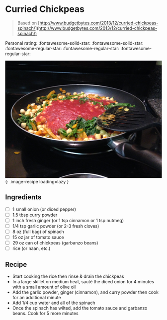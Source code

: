 <!-- Do not modify sections with "AUTO-*". They are updated by make.py -->

# Curried Chickpeas

> Based on [http://www.budgetbytes.com/2013/12/curried-chickpeas-spinach/](http://www.budgetbytes.com/2013/12/curried-chickpeas-spinach/)

<!-- rating=2; (User can specify rating on scale of 1-5) -->
<!-- AUTO-UserRating -->
Personal rating: :fontawesome-solid-star: :fontawesome-solid-star: :fontawesome-regular-star: :fontawesome-regular-star: :fontawesome-regular-star:
<!-- /AUTO-UserRating -->

<!-- AUTO-Image -->
![curried_chickpeas.jpg](./curried_chickpeas.jpg){: .image-recipe loading=lazy }
<!-- /AUTO-Image -->

## Ingredients

* [ ] 1 small onion (or diced pepper)
* [ ] 1.5 tbsp curry powder
* [ ] 1 inch fresh ginger (or 1 tsp cinnamon or 1 tsp nutmeg)
* [ ] 1/4 tsp garlic powder (or 2-3 fresh cloves)
* [ ] 8 oz (full bag) of spinach
* [ ] 15 oz jar of tomato sauce
* [ ] 29 oz can of chickpeas (garbanzo beans)
* [ ] rice (or naan, etc.)

## Recipe

* Start cooking the rice then rinse & drain the chickpeas
* In a large skillet on medium heat, sauté the diced onion for 4 minutes with a small amount of olive oil
* Add the garlic powder, ginger (cinnamon), and curry powder then cook for an additional minute
* Add 1/4 cup water and all of the spinach
* Once the spinach has wilted, add the tomato sauce and garbanzo beans. Cook for 5 more minutes

